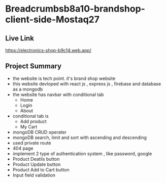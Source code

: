 # Breadcrumbsb8a10-brandshop-client-side-Mostaq27


## Live Link
https://electronics-shop-b9c14.web.app/

## Project Summary

* the website is tech point. it's brand shop website
* this website devloped with react js , express js , firebase and database as a mongodb
* the website has navbar with conditional tab
    * Home
    * Login
    * About
* conditional tab is 
    * Add product
    * My Cart
* mongoDB CRUD operater
* mongoDB search, limit and sort with ascending and descending 
* used private route
* 404 page
* implement 2 type of authentication system , like password, google
* Product Deatils button 
* Product Update button 
* Product Add to Cart button 
* Input field validation
